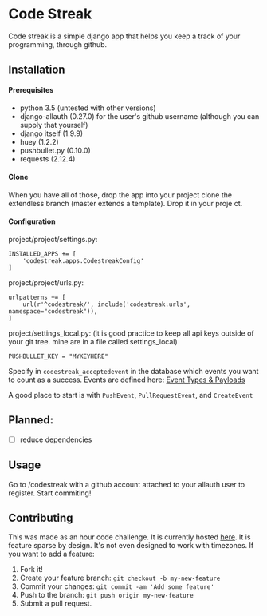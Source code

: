 # Code Streak

Code streak is a simple django app that helps you keep a track of your programming, through github.

## Installation

#### Prerequisites
* python 3.5 (untested with other versions)
* django-allauth (0.27.0) for the user's github username (although you can supply that yourself)
* django itself (1.9.9)
* huey (1.2.2)
* pushbullet.py (0.10.0)
* requests (2.12.4)

#### Clone
When you have all of those, drop the app into your project clone the extendless branch (master extends a template). 
Drop it in your proje ct.

#### Configuration

project/project/settings.py:

    INSTALLED_APPS += [
        'codestreak.apps.CodestreakConfig'
    ]

project/project/urls.py:

    urlpatterns += [
        url(r'^codestreak/', include('codestreak.urls', namespace="codestreak")),
    ]

project/settings_local.py: (it is good practice to keep all api keys outside of your git tree. mine are in a file called settings_local)

    PUSHBULLET_KEY = "MYKEYHERE"

Specify in `codestreak_acceptedevent` in the database which events you want to count as a success.
Events are defined here: [Event Types & Payloads](https://developer.github.com/v3/activity/events/types/)

A good place to start is with `PushEvent`, `PullRequestEvent`, and `CreateEvent`


## Planned:

-[ ] reduce dependencies

## Usage

Go to /codestreak with a github account attached to your allauth user to register. Start commiting!

## Contributing

This was made as an hour code challenge. It is currently hosted [here](www.hattiechocolateday.com/codestreak).
It is feature sparse by design. It's not even designed to work with timezones. If you want to add a feature:

1. Fork it!
2. Create your feature branch: `git checkout -b my-new-feature`
3. Commit your changes: `git commit -am 'Add some feature'`
4. Push to the branch: `git push origin my-new-feature`
5. Submit a pull request.